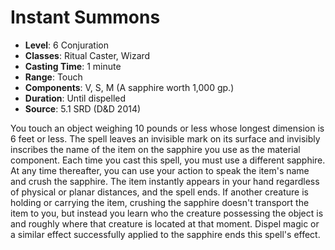 # Instant Summons

- **Level**: 6 Conjuration
- **Classes**: Ritual Caster, Wizard
- **Casting Time**: 1 minute
- **Range**: Touch
- **Components**: V, S, M (A sapphire worth 1,000 gp.)
- **Duration**: Until dispelled
- **Source**: 5.1 SRD (D&D 2014)

You touch an object weighing 10 pounds or less whose longest dimension is 6 feet or less. The spell leaves an invisible mark on its surface and invisibly inscribes the name of the item on the sapphire you use as the material component. Each time you cast this spell, you must use a different sapphire. At any time thereafter, you can use your action to speak the item's name and crush the sapphire. The item instantly appears in your hand regardless of physical or planar distances, and the spell ends. If another creature is holding or carrying the item, crushing the sapphire doesn't transport the item to you, but instead you learn who the creature possessing the object is and roughly where that creature is located at that moment. Dispel magic or a similar effect successfully applied to the sapphire ends this spell's effect.

